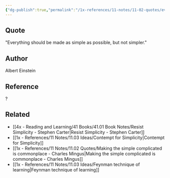 ```yaml
---
{"dg-publish":true,"permalink":"/1x-references/11-notes/11-02-quotes/everything-should-be-made-as-simple-as-possible-but-not-simpler-albert-einstein/","title":"Everything should be made as simple as possible, but not simpler - Albert Einstein","created":"2023-09-25T21:13:45.000+03:00","updated":"2024-02-14T20:18:44.954+03:00"}
---
```



## Quote
"Everything should be made as simple as possible, but not simpler."

## Author
Albert Einstein

## Reference
?

## Related
- [[4x - Reading and Learning/41 Books/41.01 Book Notes/Resist Simplicity - Stephen Carter\|Resist Simplicity - Stephen Carter]]
- [[1x - References/11 Notes/11.03 Ideas/Contempt for Simplicity\|Contempt for Simplicity]]
- [[1x - References/11 Notes/11.02 Quotes/Making the simple complicated is commonplace - Charles Mingus\|Making the simple complicated is commonplace - Charles Mingus]]
- [[1x - References/11 Notes/11.03 Ideas/Feynman technique of learning\|Feynman technique of learning]]